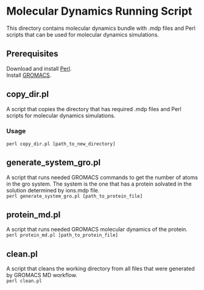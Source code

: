 # Molecular Dynamics Running Script

This directory contains molecular dynamics bundle with .mdp files and Perl scripts that can 
be used for molecular dynamics simulations.

## Prerequisites
Download and install [Perl](https://www.perl.org/get.html).  
Install [GROMACS](https://manual.gromacs.org/documentation/current/install-guide/index.html).

## copy_dir.pl
A script that copies the directory that has required .mdp files and Perl scripts for molecular 
dynamics simulations.

### Usage
`perl copy_dir.pl [path_to_new_directory]`

## generate_system_gro.pl
A script that runs needed GROMACS commands to get the number of atoms in the gro system.
The system is the one that has a protein solvated in the solution determined by ions.mdp file.  
`perl generate_system_gro.pl [path_to_protein_file]`

## protein_md.pl
A script that runs needed GROMACS molecular dynamics of the protein.  
`perl protein_md.pl [path_to_protein_file]`

## clean.pl
A script that cleans the working directory from all files that were generated by GROMACS MD workflow.  
`perl clean.pl`
